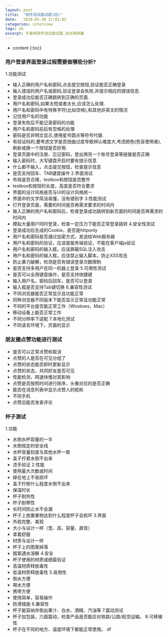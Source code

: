 ```yaml
---
layout: post
title:  "软件测试面试题(四)"
date:   2020-05-30 11:01:02
categories: interview
tags: nk
excerpt: 牛客网软件测试面试题,测试用例篇
---
```

* content
{:toc}

### 用户登录界面登录过程需要做哪些分析?
1.功能测试
* 输入正确的用户名和密码,点击提交按钮,验证能否正确登录
* 输入错误的用户名或密码,验证登录会失败,并提示相应的错误信息.
* 登录成功后能否正确跳转到正确的页面.
* 用户名和密码,如果太短或者太长,应该怎么处理.
* 用户名和密码中有特殊字符(比如空格),和其他非英文的情况
* 记住用户名的功能
* 登录失败后不能记录密码的功能
* 用户名和密码前后有空格的处理
* 密码是否非明文显示,使用星号圆点等符号代替.
* 有验证码的,要考虑文字是否扭曲过度导致辨认难度大,考虑颜色(色盲使用者),刷新或换一个按钮是否好用.
* 登录页面中的注册、忘记密码，登出用另一个账号登录等链接是否正确
* 输入密码时，大写键盘开启时要有提示信息
* 什么都不输入，点击提交按钮，检查提示信息
* 是否支持回车、TAB键盘操作
2.界面测试
* 布局是否合理，testbox和按钮是否整齐
* testbox和按钮的长度，高度是否符合要求
* 界面的设计风格是否与UI的设计风格统一
* 界面中的文字简洁易懂，没有错别字
3.性能测试
* 打开登录页面，需要的时间是否再需求要求的时间内
* 输入正确的用户名和密码后，检查登录成功跳转到新页面的时间是否再需求的时间内
* 模拟大量用户同时登录，检查一定压力下能否正常登录跳转
4.安全性测试
* 登录成功后生成的Cookie，是否是httponly
* 用户名和密码是否通过加密方式，发送给Web服务器
* 用户名和密码的验证，应该是服务端验证，不能在客户端js验证
* 用户名和密码的输入框，应该屏蔽SQL注入攻击
* 用户名和密码的输入框，应该禁止输入脚本，防止XSS攻击
* 防止暴力破解，检测是否有错误登录次数限制
* 是否支持多用户在同一机器上登录
5.可用性测试
* 是否可以全用键盘操作，是否支持快捷键
* 输入用户名，密码后回车，是否可以登录
* 输入框是否支持Tab键切换
6.兼容性测试
* 不同浏览器能否正常显示且功能正常
* 同种浏览器不同版本下能否显示正常且功能正常
* 不同的平台是否能正常工作（Windows、Mac）
* 移动设备上能否正常工作
* 不同分辨率下适配
7.本地化测试
* 不同语言环境下，页面的显示

### 朋友圈点赞功能进行测试
* 是否可以正常点赞和取消
* 点赞的人是否在可见分组了
* 点赞的状态能否即时更新显示
* 点赞的状态，共同好友是否可见
* 性能检测，网速快慢对其影响
* 点赞是否按照时间进行排序，头像对应的是否正确
* 能否在消息列表中显示点赞人的昵称
* 不同手机
* 点赞后能否发表评论

### 杯子测试
1.功能
* 水倒水杯容量的一半
* 水倒规定的安全线
* 水杯容量刻度与其他水杯一致
* 盖子拧紧水倒不出来
* 烫手验证
2.性能
* 使用最大次数或时间
* 掉在地上不易损坏
* 盖子拧倒什么程度水倒不出来
* 保温时长
* 杯子耐热性
* 杯子耐寒性
* 长时间防止水不会漏
* 杯子上放置重物达到什么程度杯子会损坏
3.界面
* 外观完整、美观
* 大小与设计一样（宽、高、容量、直径）
* 拿着舒服
* 材质与设计一样
* 杯子上的图案掉落
* 图案遇水溶解
4.安全
* 杯子使用的材质或细菌验证
* 高温材质释放毒性
* 低温材质释放毒性
5.易用性
* 倒水方便
* 喝水方便
* 携带方便
* 使用简单，容易操作
* 防滑措施
6.兼容性
* 杯子能容纳并倒出果汁、白水、酒精、汽油等
7.震动测试
* 杯子加包装，六面震动，检查产品是否能应对铁路/公路/航空运输。
8.可移植性
* 杯子在不同的地方、温度环境下都能正常使用。
df

